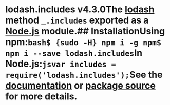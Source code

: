 # lodash.includes v4.3.0The [lodash](https://lodash.com/) method `_.includes` exported as a [Node.js](https://nodejs.org/) module.## InstallationUsing npm:```bash$ {sudo -H} npm i -g npm$ npm i --save lodash.includes```In Node.js:```jsvar includes = require('lodash.includes');```See the [documentation](https://lodash.com/docs#includes) or [package source](https://github.com/lodash/lodash/blob/4.3.0-npm-packages/lodash.includes) for more details.